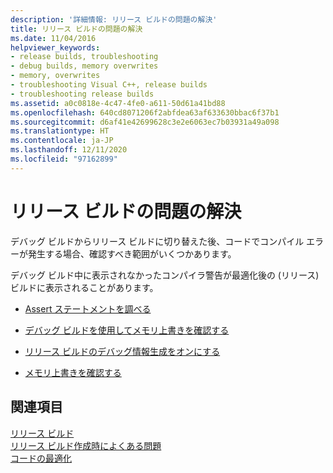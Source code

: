 ```yaml
---
description: '詳細情報: リリース ビルドの問題の解決'
title: リリース ビルドの問題の解決
ms.date: 11/04/2016
helpviewer_keywords:
- release builds, troubleshooting
- debug builds, memory overwrites
- memory, overwrites
- troubleshooting Visual C++, release builds
- troubleshooting release builds
ms.assetid: a0c0818e-4c47-4fe0-a611-50d61a41bd88
ms.openlocfilehash: 640cd8071206f2abfdea63af633630bbac6f37b1
ms.sourcegitcommit: d6af41e42699628c3e2e6063ec7b03931a49a098
ms.translationtype: HT
ms.contentlocale: ja-JP
ms.lasthandoff: 12/11/2020
ms.locfileid: "97162899"
---
```

# <a name="fixing-release-build-problems"></a>リリース ビルドの問題の解決

デバッグ ビルドからリリース ビルドに切り替えた後、コードでコンパイル エラーが発生する場合、確認すべき範囲がいくつかあります。

デバッグ ビルド中に表示されなかったコンパイラ警告が最適化後の (リリース) ビルドに表示されることがあります。

- [Assert ステートメントを調べる](using-verify-instead-of-assert.md)

- [デバッグ ビルドを使用してメモリ上書きを確認する](using-the-debug-build-to-check-for-memory-overwrite.md)

- [リリース ビルドのデバッグ情報生成をオンにする](how-to-debug-a-release-build.md)

- [メモリ上書きを確認する](checking-for-memory-overwrites.md)

## <a name="see-also"></a>関連項目

[リリース ビルド](release-builds.md)<br/>
[リリース ビルド作成時によくある問題](common-problems-when-creating-a-release-build.md)<br/>
[コードの最適化](optimizing-your-code.md)
